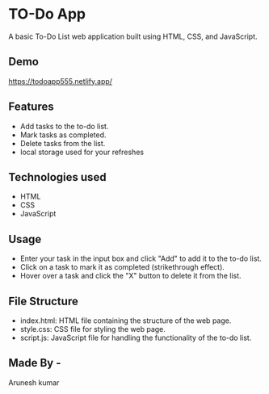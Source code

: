 
# TO-Do App

A basic To-Do List web application built using HTML, CSS, and JavaScript.


## Demo

https://todoapp555.netlify.app/

## Features

- Add tasks to the to-do list.
- Mark tasks as completed.
- Delete tasks from the list.
- local storage used for your refreshes






## Technologies used

- HTML
- CSS
- JavaScript
## Usage

- Enter your task in the input box and click "Add" to add it to the to-do list.
- Click on a task to mark it as completed (strikethrough effect).
- Hover over a task and click the "X" button to delete it from the list.
## File Structure

- index.html: HTML file containing the structure of the web page.
- style.css: CSS file for styling the web page.
- script.js: JavaScript file for handling the functionality of the to-do list.
## Made By -

Arunesh kumar

